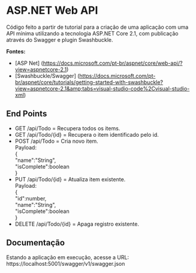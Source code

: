 # ASP.NET Web API  
Código feito a partir de tutorial para a criação de uma aplicação com uma API mínima utilizando a tecnologia ASP.NET Core 2.1, com publicação através do Swagger e plugin Swashbuckle.

**Fontes:**  
* [ASP Net] (https://docs.microsoft.com/pt-br/aspnet/core/web-api/?view=aspnetcore-2.1)
* [Swashbuckle/Swagger] (https://docs.microsoft.com/pt-br/aspnet/core/tutorials/getting-started-with-swashbuckle?view=aspnetcore-2.1&amp;tabs=visual-studio-code%2Cvisual-studio-xml)


## End Points  
* GET /api/Todo = Recupera todos os items.  
* GET /api/Todo/{id} = Recupera o item identificado pelo id.  
* POST /api/Todo = Cria novo item.  
Payload:  
{  
  "name":"String",  
  "isComplete":boolean  
}  
* PUT /api/Todo/{id} = Atualiza item existente.  
Payload:  
{  
  "id":number,  
  "name":"String",  
  "isComplete":boolean  
}  
* DELETE /api/Todo/{id} = Apaga registro existente.  

## Documentação  
Estando a aplicação em execução, acesse a URL:  
https://localhost:5001/swagger/v1/swagger.json
